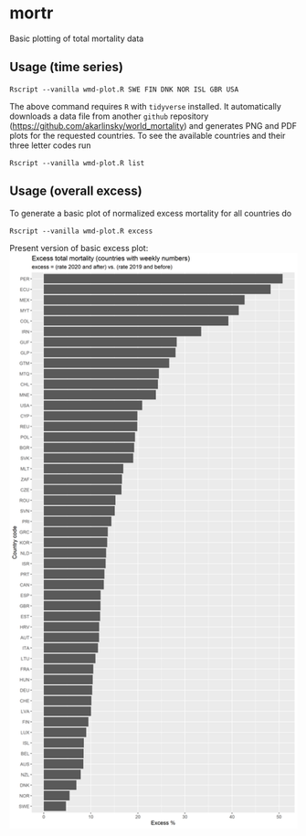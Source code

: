 # mortr
Basic plotting of total mortality data

## Usage (time series)
```
Rscript --vanilla wmd-plot.R SWE FIN DNK NOR ISL GBR USA
```

The above command requires `R` with `tidyverse` installed. It automatically downloads a data file from another `github` repository (https://github.com/akarlinsky/world_mortality) and generates PNG and PDF plots for the requested countries. To see the available countries and their three letter codes run
```
Rscript --vanilla wmd-plot.R list
```

## Usage (overall excess)
To generate a basic plot of normalized excess mortality for all countries do
```
Rscript --vanilla wmd-plot.R excess
```

Present version of basic excess plot:
![excess-summary](excess-summary.png) 
